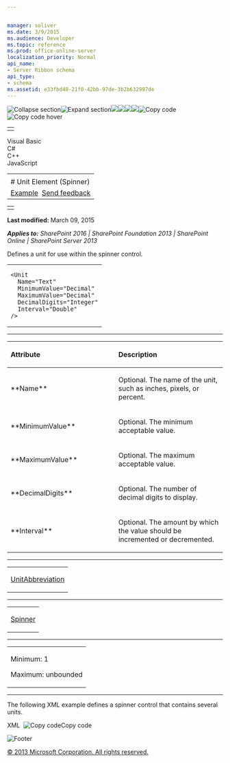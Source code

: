 ```yaml
---


manager: soliver
ms.date: 3/9/2015
ms.audience: Developer
ms.topic: reference
ms.prod: office-online-server
localization_priority: Normal
api_name:
- Server Ribbon schema
api_type:
- schema
ms.assetid: e33fbd48-21f0-42bb-97de-3b2b632997de
---
```


![Collapse
section](../icons/collapse_all.gif "Collapse section")![Expand
section](../icons/expand_all.gif "Expand section")![](../icons/collapse_all.gif)![](../icons/expand_all.gif)![](../icons/dropdown.gif)![](../icons/dropdownHover.gif)![Copy
code](../icons/copycode.gif "Copy code")![Copy code
hover](../icons/copycodeHighlight.gif "Copy code hover")
<table>
<tbody>
<tr class="odd">
<td align="left"></td>
</tr>
</tbody>
</table>

Visual Basic  
C\#  
C++  
JavaScript  

<table>
<tbody>
<tr class="odd">
<td align="left"><span id="runningHeaderText"></span></td>
</tr>
<tr class="even">
<td align="left"># Unit Element (Spinner)</td>
</tr>
<tr class="odd">
<td align="left"><a href="#exampleToggle">Example</a>  <span id="headfeedbackarea" class="feedbackhead"><a href="javascript:SubmitFeedback(&#39;docthis@Microsoft.com&#39;,&#39;&#39;,&#39;&#39;,&#39;&#39;,&#39;1.0.18082.1225&#39;,&#39;%0\dThank%20you%20for%20your%20feedback.%20The%20developer%20writing%20teams%20use%20your%20feedback%20to%20improve%20documentation.%20While%20we%20are%20reviewing%20your%20feedback,%20we%20may%20send%20you%20e-mail%20to%20ask%20for%20clarification%20or%20feedback%20on%20a%20solution.%20We%20do%20not%20use%20your%20e-mail%20address%20for%20any%20other%20purpose%20and%20we%20delete%20it%20after%20we%20finish%20our%20review.%0\AFor%20further%20information%20about%20the%20privacy%20policies%20of%20Microsoft,%20please%20see%20http://privacy.microsoft.com/en-us/default.aspx.%0\A%0\d&#39;,&#39;Customer%20feedback&#39;);">Send feedback</a></span></td>
</tr>
</tbody>
</table>

<table>
<colgroup>
<col width="100%" />
</colgroup>
<tbody>
<tr class="odd">
<td align="left"></td>
</tr>
</tbody>
</table>

**Last modified:** March 09, 2015

***Applies to:** SharePoint 2016 | SharePoint Foundation 2013 |
SharePoint Online | SharePoint Server 2013*

Defines a unit for use within the spinner control.

<span codelanguage="other"></span>
<table>
<colgroup>
<col width="100%" />
</colgroup>
<tbody>
<tr class="odd">
<td align="left"><pre><code>&lt;Unit
  Name=&quot;Text&quot;
  MinimumValue=&quot;Decimal&quot;
  MaximumValue=&quot;Decimal&quot;
  DecimalDigits=&quot;Integer&quot;
  Interval=&quot;Double&quot;
/&gt;</code></pre></td>
</tr>
</tbody>
</table>


-----------------------------------------------------------------------------------------------------------------------------------------------------------------------------------------------

<table>
<colgroup>
<col width="50%" />
<col width="50%" />
</colgroup>
<thead>
<tr class="header">
<th align="left"><p>Attribute</p></th>
<th align="left"><p>Description</p></th>
</tr>
</thead>
<tbody>
<tr class="odd">
<td align="left"><p>**Name**</p></td>
<td align="left"><p>Optional. The name of the unit, such as inches, pixels, or percent.</p></td>
</tr>
<tr class="even">
<td align="left"><p>**MinimumValue**</p></td>
<td align="left"><p>Optional. The minimum acceptable value.</p></td>
</tr>
<tr class="odd">
<td align="left"><p>**MaximumValue**</p></td>
<td align="left"><p>Optional. The maximum acceptable value.</p></td>
</tr>
<tr class="even">
<td align="left"><p>**DecimalDigits**</p></td>
<td align="left"><p>Optional. The number of decimal digits to display.</p></td>
</tr>
<tr class="odd">
<td align="left"><p>**Interval**</p></td>
<td align="left"><p>Optional. The amount by which the value should be incremented or decremented.</p></td>
</tr>
</tbody>
</table>


---------------------------------------------------------------------------------------------------------------------------------------------------------------------------------------------------

<table>
<colgroup>
<col width="100%" />
</colgroup>
<tbody>
<tr class="odd">
<td align="left"><p><a href="unitabbreviation-element.htm">UnitAbbreviation</a></p></td>
</tr>
</tbody>
</table>


----------------------------------------------------------------------------------------------------------------------------------------------------------------------------------------------------

<table>
<colgroup>
<col width="100%" />
</colgroup>
<tbody>
<tr class="odd">
<td align="left"><p><a href="spinner-element.htm">Spinner</a></p></td>
</tr>
</tbody>
</table>


------------------------------------------------------------------------------------------------------------------------------------------------------------------------------------------------

<table>
<colgroup>
<col width="100%" />
</colgroup>
<tbody>
<tr class="odd">
<td align="left"><p>Minimum: 1</p>
<p>Maximum: unbounded</p></td>
</tr>
</tbody>
</table>


------------------------------------------------------------------------------------------------------------------------------------------------------------------------------------------

The following XML example defines a spinner control that contains
several units.

<span codelanguage="xmlLang"></span>
XML 
<span class="copyCode" onclick="CopyCode(this)"
onkeypress="CopyCode_CheckKey(this, event)"
onmouseover="ChangeCopyCodeIcon(this)"
onmouseout="ChangeCopyCodeIcon(this)" tabindex="0">![Copy
code](../icons/copycode.gif "Copy code")Copy code</span>
    <Spinner
       Id="Ribbon.Table.Layout.Properties.TableWidth"
       DefaultUnit="inch"
       DefaultValue="1.5"
       AltUpArrow="$Resources:core,cui_spnUpAlt;"
       AltDownArrow="$Resources:core,cui_spnDownAlt;"
       AccelerationInterval="125"
       MultiplierInterval="2000"
       Command="SetTableWidth"
       ImeEnabled="false"
       QueryCommand="QueryTableWidth"
       ToolTipTitle="$Resources:core,LabelTableWidth;"
       ToolTipDescription="$Resources:core,cui_stt_ButWidthHeightMenuTableWidthTooltip;"
       Sequence="30"
       TemplateAlias="o1"
    >
      <Unit
          Name="inch"
          MinimumValue="0.1"
          MaximumValue="200"
          DecimalDigits="1"
          Interval="0.1"
      >
        <UnitAbbreviation Value="in" />
        <UnitAbbreviation Value="&quot;"/>
      </Unit>
      <Unit
          Name="pixel"
          MinimumValue="1"
          MaximumValue="2000"
          DecimalDigits="0"
          Interval="5"
      >
        <UnitAbbreviation Value="px" />
      </Unit>
      <Unit
          Name="centimeter"
          MinimumValue="0.1"
          MaximumValue="500"
          DecimalDigits="1"
          Interval="0.5"
      >
        <UnitAbbreviation Value="cm" />
      </Unit>
      <Unit
          Name="percent"
          MinimumValue="1"
          MaximumValue="100"
          DecimalDigits="0"
          Interval="1"
      >
        <UnitAbbreviation Value="%" />
      </Unit>
    </Spinner>

![Footer](../icons/footer.gif "Footer")

[© 2013 Microsoft Corporation. All rights
reserved.](office-2013-documentation-copyright-notice.htm)



